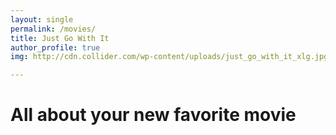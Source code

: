 ```yaml
---
layout: single
permalink: /movies/
title: Just Go With It
author_profile: true
img: http://cdn.collider.com/wp-content/uploads/just_go_with_it_xlg.jpg

---
```




# All about your new favorite movie
